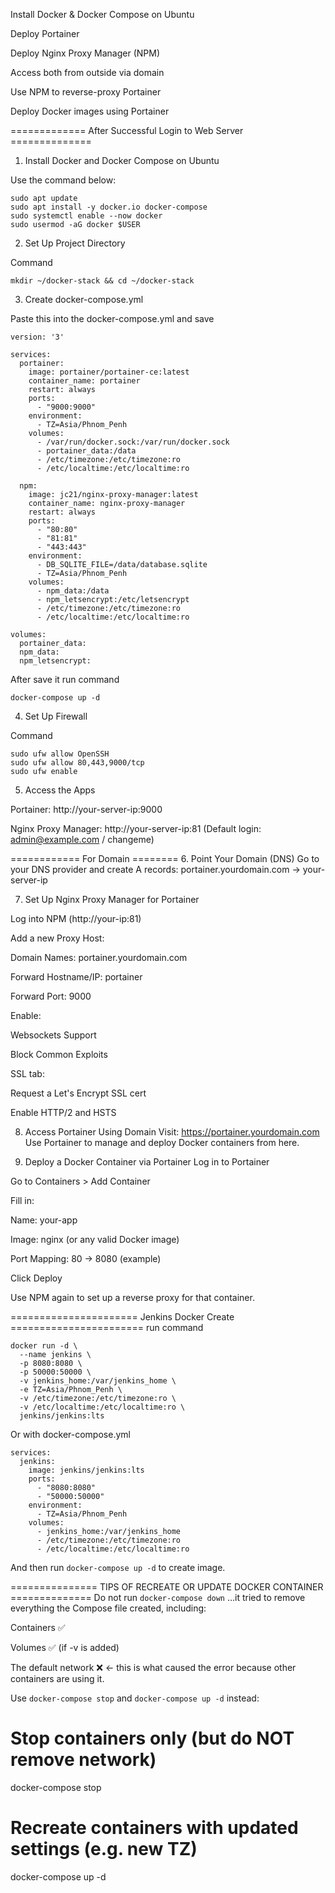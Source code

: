 Install Docker & Docker Compose on Ubuntu

Deploy Portainer

Deploy Nginx Proxy Manager (NPM)

Access both from outside via domain

Use NPM to reverse-proxy Portainer

Deploy Docker images using Portainer

============= After Successful Login to Web Server ==============

1. Install Docker and Docker Compose on Ubuntu

Use the command below:
```
sudo apt update
sudo apt install -y docker.io docker-compose
sudo systemctl enable --now docker
sudo usermod -aG docker $USER
```

2. Set Up Project Directory

Command
```
mkdir ~/docker-stack && cd ~/docker-stack

```

3. Create docker-compose.yml

Paste this into the docker-compose.yml and save

```
version: '3'

services:
  portainer:
    image: portainer/portainer-ce:latest
    container_name: portainer
    restart: always
    ports:
      - "9000:9000"
    environment:
      - TZ=Asia/Phnom_Penh
    volumes:
      - /var/run/docker.sock:/var/run/docker.sock
      - portainer_data:/data
      - /etc/timezone:/etc/timezone:ro
      - /etc/localtime:/etc/localtime:ro

  npm:
    image: jc21/nginx-proxy-manager:latest
    container_name: nginx-proxy-manager
    restart: always
    ports:
      - "80:80"
      - "81:81"
      - "443:443"
    environment:
      - DB_SQLITE_FILE=/data/database.sqlite
      - TZ=Asia/Phnom_Penh
    volumes:
      - npm_data:/data
      - npm_letsencrypt:/etc/letsencrypt
      - /etc/timezone:/etc/timezone:ro
      - /etc/localtime:/etc/localtime:ro

volumes:
  portainer_data:
  npm_data:
  npm_letsencrypt:

```

After save it run command

```
docker-compose up -d

```

4. Set Up Firewall

Command
```
sudo ufw allow OpenSSH
sudo ufw allow 80,443,9000/tcp
sudo ufw enable
```

5. Access the Apps

Portainer: http://your-server-ip:9000

Nginx Proxy Manager: http://your-server-ip:81
(Default login: admin@example.com / changeme)

============ For Domain ========
6. Point Your Domain (DNS)
Go to your DNS provider and create A records:
portainer.yourdomain.com -> your-server-ip


7. Set Up Nginx Proxy Manager for Portainer

Log into NPM (http://your-ip:81)

Add a new Proxy Host:

Domain Names: portainer.yourdomain.com

Forward Hostname/IP: portainer

Forward Port: 9000

Enable:

Websockets Support

Block Common Exploits

SSL tab:

Request a Let's Encrypt SSL cert

Enable HTTP/2 and HSTS


8. Access Portainer Using Domain
Visit: https://portainer.yourdomain.com
Use Portainer to manage and deploy Docker containers from here.

9. Deploy a Docker Container via Portainer
Log in to Portainer

Go to Containers > Add Container

Fill in:

Name: your-app

Image: nginx (or any valid Docker image)

Port Mapping: 80 → 8080 (example)

Click Deploy

Use NPM again to set up a reverse proxy for that container.




====================== Jenkins Docker Create =======================
run command 
```
docker run -d \
  --name jenkins \
  -p 8080:8080 \
  -p 50000:50000 \
  -v jenkins_home:/var/jenkins_home \
  -e TZ=Asia/Phnom_Penh \
  -v /etc/timezone:/etc/timezone:ro \
  -v /etc/localtime:/etc/localtime:ro \
  jenkins/jenkins:lts

```

Or with docker-compose.yml
```
services:
  jenkins:
    image: jenkins/jenkins:lts
    ports:
      - "8080:8080"
      - "50000:50000"
    environment:
      - TZ=Asia/Phnom_Penh
    volumes:
      - jenkins_home:/var/jenkins_home
      - /etc/timezone:/etc/timezone:ro
      - /etc/localtime:/etc/localtime:ro
```
And then run ``` docker-compose up -d ``` to create image.



=============== TIPS OF RECREATE OR UPDATE DOCKER CONTAINER ==============
Do not run ``` docker-compose down ``` 
…it tried to remove everything the Compose file created, including:

Containers ✅

Volumes ✅ (if -v is added)

The default network ❌ ← this is what caused the error because other containers are using it.


Use ``` docker-compose stop ``` and ``` docker-compose up -d ``` instead:

# Stop containers only (but do NOT remove network)
docker-compose stop

# Recreate containers with updated settings (e.g. new TZ)
docker-compose up -d
